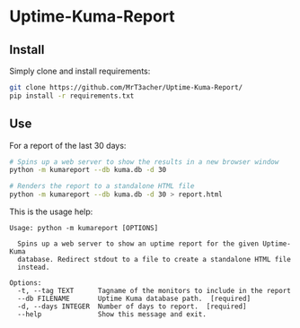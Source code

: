 # Uptime-Kuma-Report

## Install
Simply clone and install requirements:
```bash
git clone https://github.com/MrT3acher/Uptime-Kuma-Report/
pip install -r requirements.txt
```

## Use

For a report of the last 30 days:

```bash
# Spins up a web server to show the results in a new browser window
python -m kumareport --db kuma.db -d 30

# Renders the report to a standalone HTML file
python -m kumareport --db kuma.db -d 30 > report.html
```

This is the usage help:
```
Usage: python -m kumareport [OPTIONS]

  Spins up a web server to show an uptime report for the given Uptime-Kuma
  database. Redirect stdout to a file to create a standalone HTML file
  instead.

Options:
  -t, --tag TEXT      Tagname of the monitors to include in the report
  --db FILENAME       Uptime Kuma database path.  [required]
  -d, --days INTEGER  Number of days to report.  [required]
  --help              Show this message and exit.
```